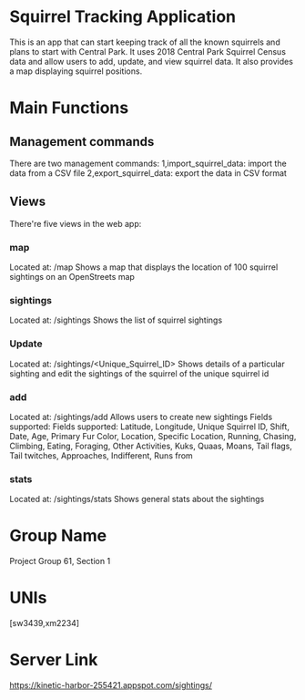 # Squirrel Tracking Application
This is an app that can start keeping track of all the known squirrels and plans to start with Central Park. It uses 2018 Central Park Squirrel Census data and allow users to add, update, and view squirrel data. It also provides a map displaying squirrel positions.

# Main Functions
## Management commands

There are two management commands:
1,import_squirrel_data: 
  import the data from a CSV file
2,export_squirrel_data: 
  export the data in CSV format
  
## Views
There're five views in the web app:

### map
Located at: /map
Shows a map that displays the location of 100 squirrel sightings on an OpenStreets map

### sightings

Located at: /sightings
Shows the list of squirrel sightings

### Update
Located at: /sightings/<Unique_Squirrel_ID>
Shows details of a particular sighting and edit the sightings of the squirrel of the unique squirrel id

### add
Located at: /sightings/add
Allows users to create new sightings
Fields supported: Fields supported: Latitude, Longitude, Unique Squirrel ID, Shift, Date, Age, Primary Fur Color, Location, Specific Location, Running, Chasing, Climbing, Eating, Foraging, Other Activities, Kuks, Quaas, Moans, Tail flags, Tail twitches, Approaches, Indifferent, Runs from

### stats
Located at: /sightings/stats
Shows general stats about the sightings

# Group Name
Project Group 61, Section 1

# UNIs
[sw3439,xm2234]


# Server Link
https://kinetic-harbor-255421.appspot.com/sightings/
